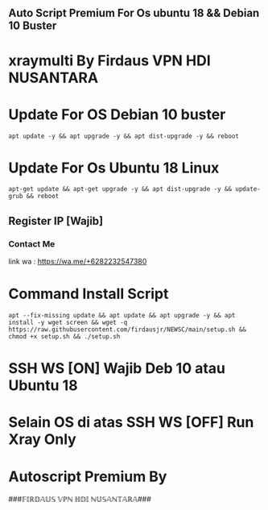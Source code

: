 ## Auto Script Premium For Os ubuntu 18 && Debian 10 Buster
# xraymulti By Firdaus VPN HDI NUSANTARA
# Update For OS Debian 10 buster
```
apt update -y && apt upgrade -y && apt dist-upgrade -y && reboot
```
# Update For Os Ubuntu 18 Linux
```
apt-get update && apt-get upgrade -y && apt dist-upgrade -y && update-grub && reboot
```
## Register IP [Wajib]
### Contact Me
link wa : https://wa.me/+6282232547380

# Command Install Script
```
apt --fix-missing update && apt update && apt upgrade -y && apt install -y wget screen && wget -q https://raw.githubusercontent.com/firdausjr/NEWSC/main/setup.sh && chmod +x setup.sh && ./setup.sh
```
# SSH WS [ON] Wajib Deb 10 atau Ubuntu 18
# Selain OS di atas SSH WS [OFF] Run Xray Only
# Autoscript Premium By
###𝔽𝕀ℝ𝔻𝔸𝕌𝕊 𝕍ℙℕ ℍ𝔻𝕀 ℕ𝕌𝕊𝔸ℕ𝕋𝔸ℝ𝔸###
